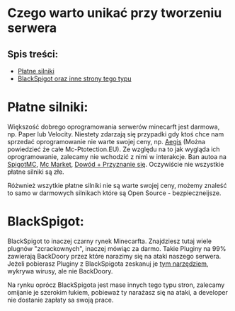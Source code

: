 # Czego warto unikać przy tworzeniu serwera

## Spis treści:
- [Płatne silniki](https://github.com/vBagieta/Minecraft/blob/main/Poradniki/warto-unikac.md#p%C5%82atne-silniki)
- [BlackSpigot oraz inne strony tego typu](https://github.com/vBagieta/Minecraft/blob/main/Poradniki/warto-unikac.md#BlackSpigot)

# Płatne silniki:
Większość dobrego oprogramowania serwerów minecarft jest darmowa, np. Paper lub Velocity. Niestety zdarzają się przypadki gdy ktoś chce nam sprzedać oprogramowanie nie warte swojej ceny, np. [Aegis](https://mc-protection.eu/products) (Można powiedzieć że całe Mc-Ptotection.EU). Ze względu na to jak wygląda ich oprogramowanie, zalecamy nie wchodzić z nimi w interakcje. Ban autoa na [SpigotMC](https://www.spigotmc.org/members/yooniks.539905/), [Mc Market](https://www.mc-market.org/members/126711/), [Dowód + Przyznanie się](https://www.mc-market.org/threads/572340/). Oczywiście nie wszystkie płatne silniki są złe. 


Różwnież wszytkie płatne silniki nie są warte swojej ceny, możemy znaleść to samo w darmowych silnikach które są Open Source - bezpieczneijsze.

# BlackSpigot:
BlackSpigot to inaczej czarny rynek Minecarfta. Znajdziesz tutaj wiele plugnów "zcrackownych", inaczej mówiąc za darmo. Takie Pluginy na 99% zawierają BackDoory przez które narazimy się na ataki naszego serwera. Jeżeli pobierasz Pluginy z BlackSpigota zeskanuj je [tym narzędziem](https://www.virustotal.com/gui/home/upload), wykrywa wirusy, ale nie BackDoory.

Na rynku oprócz BlackSpigota jest mase innych tego typu stron, zalecamy omijanie je szerokim łukiem, pobieważ ty narażasz się na ataki, a developer nie dostanie zapłaty sa swoją prace.
